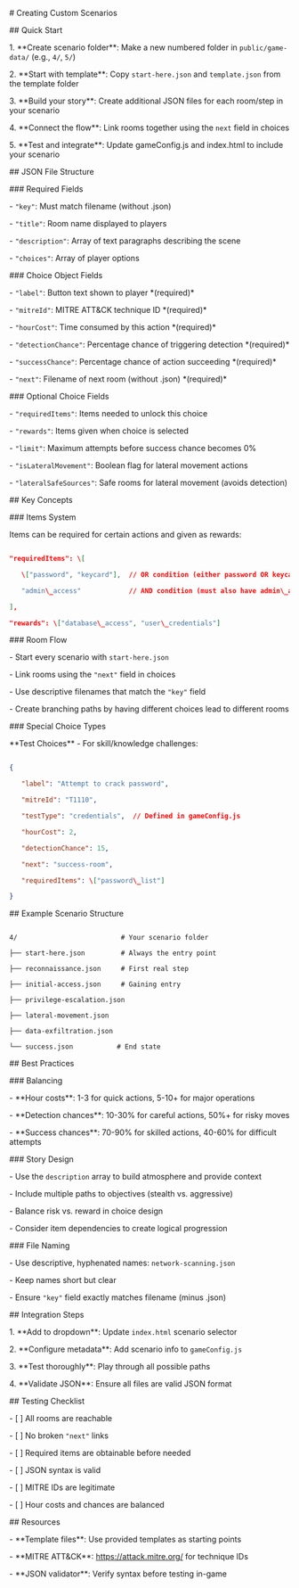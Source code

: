 \# Creating Custom Scenarios



\## Quick Start

1\. \*\*Create scenario folder\*\*: Make a new numbered folder in `public/game-data/` (e.g., `4/`, `5/`)

2\. \*\*Start with template\*\*: Copy `start-here.json` and `template.json` from the template folder

3\. \*\*Build your story\*\*: Create additional JSON files for each room/step in your scenario

4\. \*\*Connect the flow\*\*: Link rooms together using the `next` field in choices

5\. \*\*Test and integrate\*\*: Update gameConfig.js and index.html to include your scenario



\## JSON File Structure



\### Required Fields

\- `"key"`: Must match filename (without .json)

\- `"title"`: Room name displayed to players  

\- `"description"`: Array of text paragraphs describing the scene

\- `"choices"`: Array of player options



\### Choice Object Fields

\- `"label"`: Button text shown to player \*(required)\*

\- `"mitreId"`: MITRE ATT\&CK technique ID \*(required)\*

\- `"hourCost"`: Time consumed by this action \*(required)\*

\- `"detectionChance"`: Percentage chance of triggering detection \*(required)\*

\- `"successChance"`: Percentage chance of action succeeding \*(required)\*

\- `"next"`: Filename of next room (without .json) \*(required)\*



\### Optional Choice Fields

\- `"requiredItems"`: Items needed to unlock this choice

\- `"rewards"`: Items given when choice is selected

\- `"limit"`: Maximum attempts before success chance becomes 0%

\- `"isLateralMovement"`: Boolean flag for lateral movement actions

\- `"lateralSafeSources"`: Safe rooms for lateral movement (avoids detection)



\## Key Concepts



\### Items System

Items can be required for certain actions and given as rewards:

```json

"requiredItems": \[

   \["password", "keycard"],  // OR condition (either password OR keycard)

   "admin\_access"            // AND condition (must also have admin\_access)

],

"rewards": \["database\_access", "user\_credentials"]

```



\### Room Flow

\- Start every scenario with `start-here.json`

\- Link rooms using the `"next"` field in choices

\- Use descriptive filenames that match the `"key"` field

\- Create branching paths by having different choices lead to different rooms



\### Special Choice Types

\*\*Test Choices\*\* - For skill/knowledge challenges:

```json

{

   "label": "Attempt to crack password",

   "mitreId": "T1110",

   "testType": "credentials",  // Defined in gameConfig.js

   "hourCost": 2,

   "detectionChance": 15,

   "next": "success-room",

   "requiredItems": \["password\_list"]

}

```



\## Example Scenario Structure

```

4/                          # Your scenario folder

├── start-here.json         # Always the entry point

├── reconnaissance.json     # First real step

├── initial-access.json     # Gaining entry

├── privilege-escalation.json

├── lateral-movement.json

├── data-exfiltration.json

└── success.json           # End state

```



\## Best Practices



\### Balancing

\- \*\*Hour costs\*\*: 1-3 for quick actions, 5-10+ for major operations

\- \*\*Detection chances\*\*: 10-30% for careful actions, 50%+ for risky moves

\- \*\*Success chances\*\*: 70-90% for skilled actions, 40-60% for difficult attempts



\### Story Design

\- Use the `description` array to build atmosphere and provide context

\- Include multiple paths to objectives (stealth vs. aggressive)

\- Balance risk vs. reward in choice design

\- Consider item dependencies to create logical progression



\### File Naming

\- Use descriptive, hyphenated names: `network-scanning.json`

\- Keep names short but clear

\- Ensure `"key"` field exactly matches filename (minus .json)



\## Integration Steps

1\. \*\*Add to dropdown\*\*: Update `index.html` scenario selector

2\. \*\*Configure metadata\*\*: Add scenario info to `gameConfig.js`

3\. \*\*Test thoroughly\*\*: Play through all possible paths

4\. \*\*Validate JSON\*\*: Ensure all files are valid JSON format



\## Testing Checklist

\- \[ ] All rooms are reachable

\- \[ ] No broken `"next"` links

\- \[ ] Required items are obtainable before needed

\- \[ ] JSON syntax is valid

\- \[ ] MITRE IDs are legitimate

\- \[ ] Hour costs and chances are balanced



\## Resources

\- \*\*Template files\*\*: Use provided templates as starting points

\- \*\*MITRE ATT\&CK\*\*: https://attack.mitre.org/ for technique IDs

\- \*\*JSON validator\*\*: Verify syntax before testing in-game

